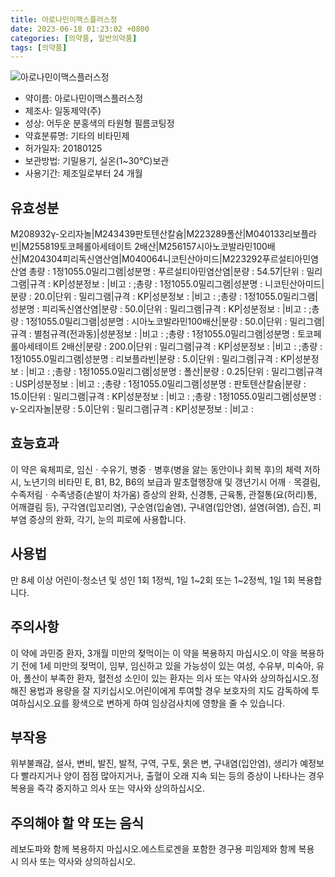 ```yaml
---
title: 아로나민이맥스플러스정
date: 2023-06-18 01:23:02 +0800
categories: [의약품, 일반의약품]
tags: [의약품]
---
```

![아로나민이맥스플러스정](https://nedrug.mfds.go.kr/pbp/cmn/itemImageDownload/1Mcb1OgUCpq)

- 약이름: 아로나민이맥스플러스정
- 제조사: 일동제약(주)
- 성상: 어두운 분홍색의 타원형 필름코팅정
- 약효분류명: 기타의 비타민제
- 허가일자: 20180125
- 보관방법: 기밀용기, 실온(1~30℃)보관
- 사용기간: 제조일로부터 24 개월
## 유효성분
M208932γ-오리자놀|M243439판토텐산칼슘|M223289폴산|M040133리보플라빈|M255819토코페롤아세테이트 2배산|M256157시아노코발라민100배산|M204304피리독신염산염|M040064니코틴산아미드|M223292푸르설티아민염산염
총량 : 1정1055.0밀리그램|성분명 : 푸르설티아민염산염|분량 : 54.57|단위 : 밀리그램|규격 : KP|성분정보 : |비고 : ;총량 : 1정1055.0밀리그램|성분명 : 니코틴산아미드|분량 : 20.0|단위 : 밀리그램|규격 : KP|성분정보 : |비고 : ;총량 : 1정1055.0밀리그램|성분명 : 피리독신염산염|분량 : 50.0|단위 : 밀리그램|규격 : KP|성분정보 : |비고 : ;총량 : 1정1055.0밀리그램|성분명 : 시아노코발라민100배산|분량 : 50.0|단위 : 밀리그램|규격 : 별첨규격(전과동)|성분정보 : |비고 : ;총량 : 1정1055.0밀리그램|성분명 : 토코페롤아세테이트 2배산|분량 : 200.0|단위 : 밀리그램|규격 : KP|성분정보 : |비고 : ;총량 : 1정1055.0밀리그램|성분명 : 리보플라빈|분량 : 5.0|단위 : 밀리그램|규격 : KP|성분정보 : |비고 : ;총량 : 1정1055.0밀리그램|성분명 : 폴산|분량 : 0.25|단위 : 밀리그램|규격 : USP|성분정보 : |비고 : ;총량 : 1정1055.0밀리그램|성분명 : 판토텐산칼슘|분량 : 15.0|단위 : 밀리그램|규격 : KP|성분정보 : |비고 : ;총량 : 1정1055.0밀리그램|성분명 : γ-오리자놀|분량 : 5.0|단위 : 밀리그램|규격 : KP|성분정보 : |비고 :
## 효능효과
이 약은 육체피로, 임신ㆍ수유기, 병중ㆍ병후(병을 앓는 동안이나 회복 후)의 체력 저하 시, 노년기의 비타민 E, B1, B2, B6의 보급과 말초혈행장애 및 갱년기시 어깨ㆍ목결림, 수족저림ㆍ수족냉증(손발이 차가움) 증상의 완화, 신경통, 근육통, 관절통(요(허리)통, 어깨결림 등), 구각염(입꼬리염), 구순염(입술염), 구내염(입안염), 설염(혀염), 습진, 피부염 증상의 완화, 각기, 눈의 피로에 사용합니다.
## 사용법
만 8세 이상 어린이·청소년 및 성인 1회 1정씩, 1일 1~2회 또는 1~2정씩, 1일 1회 복용합니다.
## 주의사항
이 약에 과민증 환자, 3개월 미만의 젖먹이는 이 약을 복용하지 마십시오.이 약을 복용하기 전에 1세 미만의 젖먹이, 임부, 임신하고 있을 가능성이 있는 여성, 수유부, 미숙아, 유아, 폴산이 부족한 환자, 혈전성 소인이 있는 환자는 의사 또는 약사와 상의하십시오.정해진 용법과 용량을 잘 지키십시오.어린이에게 투여할 경우 보호자의 지도 감독하에 투여하십시오.요를 황색으로 변하게 하여 임상검사치에 영향을 줄 수 있습니다.
## 부작용
위부불쾌감, 설사, 변비, 발진, 발적, 구역, 구토, 묽은 변, 구내염(입안염), 생리가 예정보다 빨라지거나 양이 점점 많아지거나, 출혈이 오래 지속 되는 등의 증상이 나타나는 경우 복용을 즉각 중지하고 의사 또는 약사와 상의하십시오.
## 주의해야 할 약 또는 음식
레보도파와 함께 복용하지 마십시오.에스트로겐을 포함한 경구용 피임제와 함께 복용 시 의사 또는 약사와 상의하십시오.
